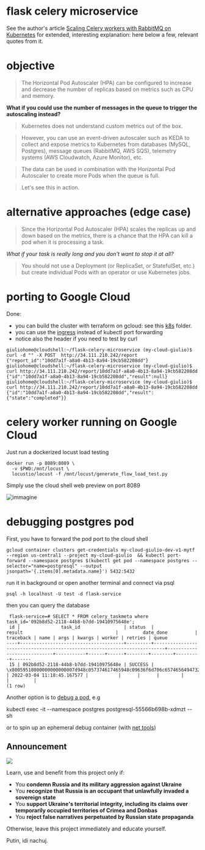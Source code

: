 # flask celery microservice

See the author's article [Scaling Celery workers with RabbitMQ on Kubernetes](https://learnk8s.io/scaling-celery-rabbitmq-kubernetes) for extended, interesting explanation: here below a few, relevant quotes from it.

# objective

> The Horizontal Pod Autoscaler (HPA) can be configured to increase and decrease the number of replicas based on metrics such as CPU and memory.

**What if you could use the number of messages in the queue to trigger the autoscaling instead?**

> Kubernetes does not understand custom metrics out of the box.

> However, you can use an event-driven autoscaler such as KEDA to collect and expose metrics to Kubernetes from databases (MySQL, Postgres), message queues (RabbitMQ, AWS SQS), telemetry systems (AWS Cloudwatch, Azure Monitor), etc.

> The data can be used in combination with the Horizontal Pod Autoscaler to create more Pods when the queue is full.

> Let's see this in action.

# alternative approaches (edge case)

> Since the Horizontal Pod Autoscaler (HPA) scales the replicas up and down based on the metrics, there is a chance that the HPA can kill a pod when it is processing a task.

*What if your task is really long and you don't want to stop it at all?*

> You should not use a Deployment (or ReplicaSet, or StatefulSet, etc.) but create individual Pods with an operator or use Kubernetes jobs.

# porting to Google Cloud

Done:

- you can build the cluster with terraform on gcloud: see this [k8s](https://github.com/giuliohome/gcp-k8s-sql-tf/tree/main/k8s) folder.
- you can use the [ingress](ingress.yaml) instead of kubectl port forwarding 
- notice also the header if you need to test by curl

```
giuliohome@cloudshell:~/flask-celery-microservice (my-cloud-giulio)$ curl -d "" -X POST  http://34.111.210.242/report
{"report_id":"10dd7a1f-a8a0-4b13-8a94-19cb582208dd"}
giuliohome@cloudshell:~/flask-celery-microservice (my-cloud-giulio)$ curl http://34.111.210.242/report/10dd7a1f-a8a0-4b13-8a94-19cb582208dd
{"id":"10dd7a1f-a8a0-4b13-8a94-19cb582208dd","result":null}
giuliohome@cloudshell:~/flask-celery-microservice (my-cloud-giulio)$ curl http://34.111.210.242/report/10dd7a1f-a8a0-4b13-8a94-19cb582208dd
{"id":"10dd7a1f-a8a0-4b13-8a94-19cb582208dd","result":{"state":"completed"}}
```

# celery worker running on Google Cloud

Just run a dockerized locust load testing
```
docker run -p 8089:8089 \
  -v $PWD:/mnt/locust \
  locustio/locust -f /mnt/locust/generate_flow_load_test.py
```

Simply use the cloud shell web preview on port 8089

![immagine](https://user-images.githubusercontent.com/3272563/156769262-f91b740e-f20c-4ad8-9cec-fb730d6c9d40.png)

# debugging postgres pod

First, you have to forward the pod port to the cloud shell
```
gcloud container clusters get-credentials my-cloud-giulio-dev-v1-mytf --region us-central1 --project my-cloud-giulio  && kubectl port-forward --namespace postgres $(kubectl get pod --namespace postgres --selector="name=postgresql" --output jsonpath='{.items[0].metadata.name}') 5432:5432
```
 run it in background or open another terminal and connect via psql

``` 
psql -h localhost -U test -d flask-service
```

then you can query the database
```
 flask-service=# SELECT * FROM celery_taskmeta where task_id='092b8d52-2118-44b8-b7dd-19410975648e';
 id |               task_id                | status  |                                  result                                  |         date_done          | traceback | name | args | kwargs | worker | retries | queue
----+--------------------------------------+---------+--------------------------------------------------------------------------+----------------------------+-----------+------+------+--------+--------+---------+-------
 15 | 092b8d52-2118-44b8-b7dd-19410975648e | SUCCESS | \x80059518000000000000007d948c057374617465948c09636f6d706c6574656494732e | 2022-03-04 11:18:45.167577 |           |      |      |        |        |         |
(1 row)
```

Another option is to [debug a pod](https://kubernetes.io/docs/tasks/debug-application-cluster/debug-running-pod/), e.g

kubectl exec -it --namespace postgres postgresql-55566b698b-xdmzt -- sh

or to spin up an ephemeral debug container (with [net tools](https://github.com/nicolaka/netshoot))

## Announcement

![](https://github.com/kgrzybek/modular-monolith-with-ddd/raw/master/docs/Images/glory_to_ukraine.jpg)

Learn, use and benefit from this project only if:

- You **condemn Russia and its military aggression against Ukraine**
- You **recognize that Russia is an occupant that unlawfully invaded a sovereign state**
- You **support Ukraine's territorial integrity, including its claims over temporarily occupied territories of Crimea and Donbas**
- You **reject false narratives perpetuated by Russian state propaganda**

Otherwise, leave this project immediately and educate yourself.

Putin, idi nachuj.
